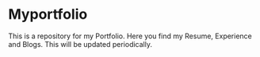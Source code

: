 # Myportfolio
This is a repository for my Portfolio. Here you find my Resume, Experience and Blogs. This will be updated periodically.
